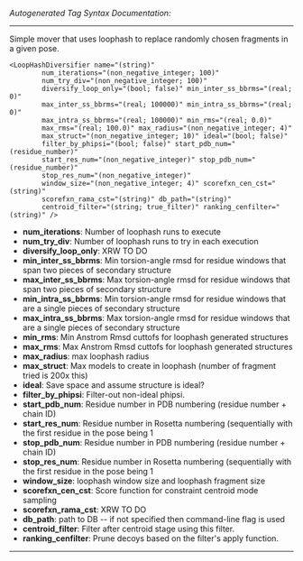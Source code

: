 _Autogenerated Tag Syntax Documentation:_

---
Simple mover that uses loophash to replace randomly chosen fragments in a given pose.

```
<LoopHashDiversifier name="(string)"
        num_iterations="(non_negative_integer; 100)"
        num_try_div="(non_negative_integer; 100)"
        diversify_loop_only="(bool; false)" min_inter_ss_bbrms="(real; 0)"
        max_inter_ss_bbrms="(real; 100000)" min_intra_ss_bbrms="(real; 0)"
        max_intra_ss_bbrms="(real; 100000)" min_rms="(real; 0.0)"
        max_rms="(real; 100.0)" max_radius="(non_negative_integer; 4)"
        max_struct="(non_negative_integer; 10)" ideal="(bool; false)"
        filter_by_phipsi="(bool; false)" start_pdb_num="(residue_number)"
        start_res_num="(non_negative_integer)" stop_pdb_num="(residue_number)"
        stop_res_num="(non_negative_integer)"
        window_size="(non_negative_integer; 4)" scorefxn_cen_cst="(string)"
        scorefxn_rama_cst="(string)" db_path="(string)"
        centroid_filter="(string; true_filter)" ranking_cenfilter="(string)" />
```

-   **num_iterations**: Number of loophash runs to execute
-   **num_try_div**: Number of loophash runs to try in each execution
-   **diversify_loop_only**: XRW TO DO
-   **min_inter_ss_bbrms**: Min torsion-angle rmsd for residue windows that span two pieces of secondary structure
-   **max_inter_ss_bbrms**: Max torsion-angle rmsd for residue windows that span two pieces of secondary structure
-   **min_intra_ss_bbrms**: Min torsion-angle rmsd for residue windows that are a single pieces of secondary structure
-   **max_intra_ss_bbrms**: Max torsion-angle rmsd for residue windows that are a single pieces of secondary structure
-   **min_rms**: Min Anstrom Rmsd cuttofs for loophash generated structures
-   **max_rms**: Max Anstrom Rmsd cuttofs for loophash generated structures
-   **max_radius**: max loophash radius
-   **max_struct**: Max models to create in loophash (number of fragment tried is 200x this)
-   **ideal**: Save space and assume structure is ideal?
-   **filter_by_phipsi**: Filter-out non-ideal phipsi.
-   **start_pdb_num**: Residue number in PDB numbering (residue number + chain ID)
-   **start_res_num**: Residue number in Rosetta numbering (sequentially with the first residue in the pose being 1
-   **stop_pdb_num**: Residue number in PDB numbering (residue number + chain ID)
-   **stop_res_num**: Residue number in Rosetta numbering (sequentially with the first residue in the pose being 1
-   **window_size**: loophash window size and loophash fragment size
-   **scorefxn_cen_cst**: Score function for constraint centroid mode sampling
-   **scorefxn_rama_cst**: XRW TO DO
-   **db_path**: path to DB -- if not specified then command-line flag is used
-   **centroid_filter**: Filter after centroid stage using this filter.
-   **ranking_cenfilter**: Prune decoys based on the filter's apply function.

---
